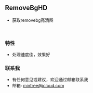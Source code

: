 
## RemoveBgHD
- 获取removebg高清图
<br>

### <green>特性
- 处理速度佳，效果好

### <green>联系我
- 有任何意见或建议，欢迎通过邮箱联系我
- 邮箱: mintree@icloud.com

<head>
    <link rel="stylesheet" type="text/css" href="../../style/style.css">
</head>